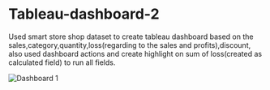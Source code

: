 # Tableau-dashboard-2
Used smart store shop dataset to create tableau dashboard based on the sales,category,quantity,loss(regarding to the sales and profits),discount, also used dashboard actions and create highlight on sum of loss(created as calculated field) to run all fields. 


![Dashboard 1](https://user-images.githubusercontent.com/54608424/186911829-a441c4ea-b121-47ab-8710-5f93c97a9c71.png)
